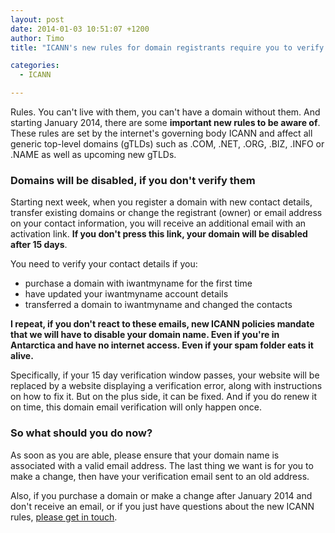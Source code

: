 ```yaml
---
layout: post
date: 2014-01-03 10:51:07 +1200
author: Timo
title: "ICANN's new rules for domain registrants require you to verify your contact details"

categories:
  - ICANN

---
```


Rules. You can't live with them, you can't have a domain without them. And starting January 2014, there are some **important new rules to be aware of**. These rules are set by the internet's governing body ICANN and affect all generic top-level domains (gTLDs) such as .COM, .NET, .ORG, .BIZ, .INFO or .NAME as well as upcoming new gTLDs.

### Domains will be disabled, if you don't verify them

Starting next week, when you register a domain with new contact details, transfer existing domains or change the registrant (owner) or email address on your contact information, you will receive an additional email with an activation link. **If you don't press this link, your domain will be disabled after 15 days**.

You need to verify your contact details if you:

- purchase a domain with iwantmyname for the first time
- have updated your iwantmyname account details
- transferred a domain to iwantmyname and changed the contacts

**I repeat, if you don't react to these emails, new ICANN policies mandate that we will have to disable your domain name. Even if you're in Antarctica and have no internet access. Even if your spam folder eats it alive.**

Specifically, if your 15 day verification window passes, your website will be replaced by a website displaying a verification error, along with instructions on how to fix it. But on the plus side, it can be fixed. And if you do renew it on time, this domain email verification will only happen once.

### So what should you do now?

As soon as you are able, please ensure that your domain name is associated with a valid email address. The last thing we want is for you to make a change, then have your verification email sent to an old address.

Also, if you purchase a domain or make a change after January 2014 and don't receive an email, or if you just have questions about the new ICANN rules, [please get in touch](https://iwantmyname.com/support).
